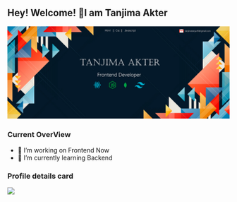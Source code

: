## Hey! Welcome! 👋I am Tanjima Akter

![Your Alt Text](https://raw.githubusercontent.com/tanjima12/tanjima12/main/12295559_4949811.jpg)

### Current OverView

- 🔭 I’m working on Frontend Now
- 🌱 I’m currently learning Backend

### Profile details card

![](https://github-profile-summary-cards.vercel.app/api/cards/profile-details?username=tanjima12&theme=dracula)
